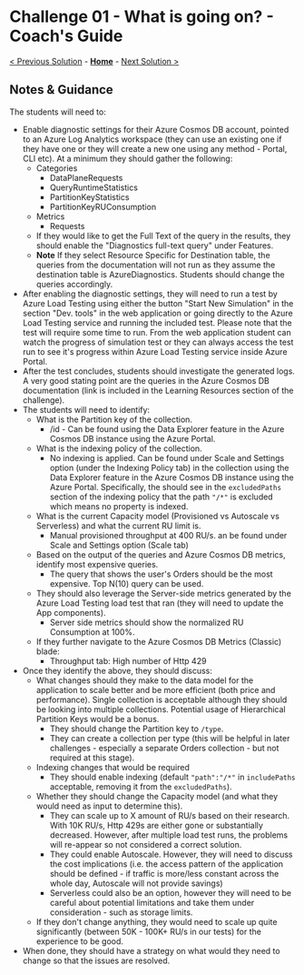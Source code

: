 # Challenge 01 - What is going on? - Coach's Guide 

[< Previous Solution](./Solution-00.md) - **[Home](./README.md)** - [Next Solution >](./Solution-02.md)

## Notes & Guidance

The students will need to:
- Enable diagnostic settings for their Azure Cosmos DB account, pointed to an Azure Log Analytics workspace (they can use an existing one if they have one or they will create a new one using any method - Portal, CLI etc). At a minimum they should gather the following:
  - Categories
    - DataPlaneRequests
    - QueryRuntimeStatistics
    - PartitionKeyStatistics
    - PartitionKeyRUConsumption
  - Metrics 
    - Requests
  - If they would like to get the Full Text of the query in the results, they should enable the "Diagnostics full-text query" under Features.
  - **Note** If they select Resource Specific for Destination table, the queries from the documentation will not run as they assume the destination table is AzureDiagnostics. Students should change the queries accordingly.
- After enabling the diagnostic settings, they will need to run a test by Azure Load Testing using either the button "Start New Simulation" in the section "Dev. tools" in the web application or going directly to the Azure Load Testing service and running the included test. Please note that the test will require some time to run. From the web application student can watch the progress of simulation test or they can always access the test run to see it's progress within Azure Load Testing service inside Azure Portal.
- After the test concludes, students should investigate the generated logs. A very good stating point are the queries in the Azure Cosmos DB documentation (link is included in the Learning Resources section of the challenge).
- The students will need to identify:
  - What is the Partition key of the collection.
    - /id - Can be found using the Data Explorer feature in the Azure Cosmos DB instance using the Azure Portal.
  - What is the indexing policy of the collection.
    - No indexing is applied. Can be found under Scale and Settings option (under the Indexing Policy tab) in the collection using the Data Explorer feature in the Azure Cosmos DB instance using the Azure Portal. Specifically, the should see in the `excludedPaths` section of the indexing policy that the path `"/*"` is excluded which means no property is indexed.
  - What is the current Capacity model (Provisioned vs Autoscale vs Serverless) and what the current RU limit is.
    - Manual provisioned throughput at 400 RU/s. an be found under Scale and Settings option (Scale tab)
  - Based on the output of the queries and Azure Cosmos DB metrics, identify most expensive queries.
    - The query that shows the user's Orders should be the most expensive. Top N(10) query can be used.
  - They should also leverage the Server-side metrics generated by the Azure Load Testing load test that ran (they will need to update the App components).
    - Server side metrics should show the normalized RU Consumption at 100%. 
  - If they further navigate to the Azure Cosmos DB Metrics (Classic) blade:
      - Throughput tab: High number of Http 429
- Once they identify the above, they should discuss:
  - What changes should they make to the data model for the application to scale better and be more efficient (both price and performance). Single collection is acceptable although they should be looking into multiple collections. Potential usage of Hierarchical Partition Keys would be a bonus.
    - They should change the Partition key to `/type`.
    - They can create a collection per type (this will be helpful in later challenges - especially a separate Orders collection - but not required at this stage).
  - Indexing changes that would be required
    - They should enable indexing (default `"path":"/*"` in `includePaths` acceptable, removing it from the `excludedPaths`).
  - Whether they should change the Capacity model (and what they would need as input to determine this).
    - They can scale up to X amount of RU/s based on their research. With 10K RU/s, Http 429s are either gone or substantially decreased. However, after multiple load test runs, the problems will re-appear so not considered a correct solution.
    - They could enable Autoscale. However, they will need to discuss the cost implications (i.e. the access pattern of the application should be defined - if traffic is more/less constant across the whole day, Autoscale will not provide savings)
    - Serverless could also be an option, however they will need to be careful about potential limitations and take them under consideration - such as storage limits.
  - If they don't change anything, they would need to scale up quite significantly (between 50K - 100K+ RU/s in our tests) for the experience to be good.
- When done, they should have a strategy on what would they need to change so that the issues are resolved.

